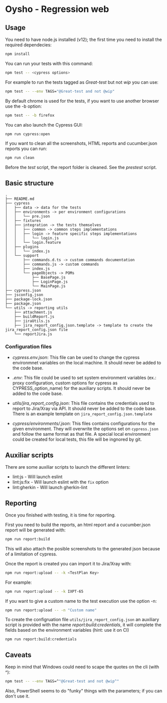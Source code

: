 # Oysho - Regression web


## Usage
You need to have node.js installed (v12); the first time you need to install the required dependecies:

```bash
npm install
```

You can run your tests with this command:

```bash
npm test -- <cypress options>
```

For example to run the tests tagged as _Great-test_ but not _wip_ you can use:

```bash
npm test -- --env TAGS="@Great-test and not @wip"
```

By default chrome is used for the tests, if you want to use another browser use the -b option:

```bash
npm test -- -b firefox
```

You can also launch the Cypress GUI:

```bash
npm run cypress:open
```

If you want to clean all the screenshots, HTML reports and cucumber.json reports you can run:

```bash
npm run clean
```

Before the _test_ script, the report folder is cleaned. See the _prestest_ script.

## Basic structure

```
.
├── README.md
├── cypress
│   ├── data -> data for the tests
│   ├── environments -> per environment configurations
│   │   └── pre.json
│   ├── fixtures
│   ├── integration -> the tests themselves
│   │   ├── common -> common steps implementations
│   │   ├── login -> feature specific steps implementations
│   │   │   └── login.js
│   │   └── login.feature
│   ├── plugins
│   │   └── index.js
│   └── support
│       ├── commands.d.ts -> custom commands documentation
│       ├── commands.js -> custom commands
│       ├── index.js
│       └── pageObjects -> POMs
│           ├── BasePage.js
│           ├── LoginPage.js
│           └── MainPage.js
├── cypress.json
├── jsconfig.json
├── package-lock.json
├── package.json
└── utils -> reporting utils
    ├── attachment.js
    ├── buildReport.js
    ├── jiraUtils.js
    ├── jira_report_config.json.template -> template to create the jira_report_config.json file
    └── reportJira.js
```

### Configuration files

+ *cypress.env.json*: This file can be used to change the cypress environmnet variables on the local machine. It should never be added to the code base.

+ *.env*: This file could be used to set system environment variables (ex.: proxy configuration, custom options for cypress as CYPRESS_option_name) for the auxiliary scripts. It should never be added to the code base.

+ *utils/jira_report_config.json*: This file contains the credentials used to report to Jira/Xray via API. It should never be added to the code base. There is an example template on `jira_report_config.json.template`

+ *cypress/environments/<environment>.json*: This files contains configurations for the given environment. They will overwrite the options set on `cypress.json` and follow the same format as that file. A special local environment could be created for local tests, this file will be ingnored by git.


## Auxiliar scripts

There are some auxiliar scripts to launch the different linters:

+ lint:js - Will launch eslint
+ lint:js:fix - Will launch eslint with the `fix` option
+ lint:gherkin - Will launch gherkin-lint


## Reporting

Once you finished with testing, it is time for reporting.

First you need to build the reports, an html report and a cucumber.json report will be generated with:

```bash
npm run report:build
```

This will also attach the posible screenshots to the generated json because of a limitation of cypress.

Once the report is created you can import it to Jira/Xray with:

```bash
npm run report:upload -- -k <TestPlan Key>
```

For example:

```bash
npm run report:upload -- -k IXPT-65
```

If you want to give a custom name to the test execution use the option -n:

```bash
npm run report:upload -- -n "Custom name"
```

To create the configruation file `utils/jira_report_config.json` an auxiliary script is provided with the name _report:build:credentials_, it will complete the fields based on the environment variables (hint: use it on CI)

```bash
npm run report:build:credentials
```

## Caveats

Keep in mind that Windows could need to scape the quotes on the cli (with ^):

```bash
npm test -- --env TAGS=^"@Great-test and not @wip^"
```

Also, PowerShell seems to do "funky" things with the parameters; if you can don't use it.

